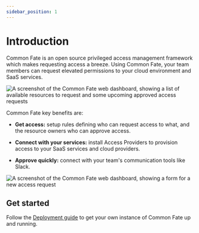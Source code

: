 ```yaml
---
sidebar_position: 1
---
```


# Introduction

Common Fate is an open source privileged access management framework which makes requesting access a breeze. Using Common Fate, your team members can request elevated permissions to your cloud environment and SaaS services.

![A screenshot of the Common Fate web dashboard, showing a list of available resources to request and some upcoming approved access requests](/img/approvals-home.png)

Common Fate key benefits are:

- **Get access:** setup rules defining who can request access to what, and the resource owners who can approve access.

- **Connect with your services:** install Access Providers to provision access to your SaaS services and cloud providers.

- **Approve quickly:** connect with your team's communication tools like Slack.

![A screenshot of the Common Fate web dashboard, showing a form for a new access request](/img/approvals-newrequest.png)

## Get started

Follow the [Deployment guide](/common-fate/deploying-granted/deploying-granted/) to get your own instance of Common Fate up and running.
